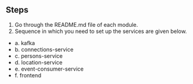 ## Steps
1. Go through the README.md file of each module. 
2. Sequence in which you need to set up the services are given below.
- a. kafka
- b. connections-service
- c. persons-service
- d. location-service
- e. event-consumer-service
- f. frontend